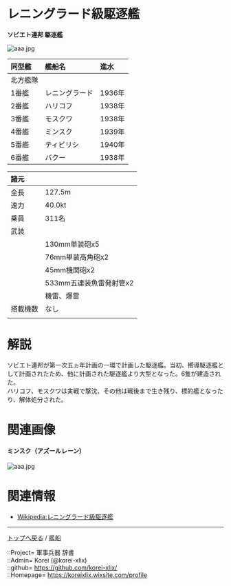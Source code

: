 # レニングラード級駆逐艦
**ソビエト連邦 駆逐艦**

![aaa.jpg](https://bn02pap001files.storage.live.com/y4mRBAyfPm2gizYPxBQXOByKnh-EouFk-eV20EL-N9FJfWP4fprjrOlZoV2K-dOmCBWq2iiO5t1hHTh1nf9uk6BCxx7bKvsSIZW0wV4vDqH2JjANgKuXjoJTiTqtGz47E_YWAgR1agn0OGNCTda1mrKcYTFypsI7s5_EwX8G18_2THvSzy7awEgwZCVJZOzcfXB?width=640&height=508&cropmode=none)  
  


|同型艦  |艦船名  |進水  |
|:--|:--|:--|
|北方艦隊|  |
|1番艦  |レニングラード  |1936年  |
|2番艦  |ハリコフ    |1938年  |
|3番艦  |モスクワ    |1938年  |
|4番艦  |ミンスク    |1939年  |
|5番艦  |ティビリシ  |1940年  |
|6番艦  |バクー      |1938年  |


|諸元  |  |
|:--|:--|
|全長  |127.5m  |
|速力  |40.0kt  |
|乗員  |311名  |
|武装  |  |
||130mm単装砲x5  |
||76mm単装高角砲x2  |
||45mm機関砲x2  |
||533mm五連装魚雷発射管x2  |
||機雷、爆雷  |
|搭載機数  |なし  |
||  |


# 解説
ソビエト連邦が第一次五ヵ年計画の一環で計画した駆逐艦。当初、嚮導駆逐艦として計画されたため、他に計画された駆逐艦より大型となった。6隻が建造された。  
ハリコフ、モスクワは実戦で撃沈、その他は戦後まで生き残り、標的艦となったり、解体処分された。  



# 関連画像

#### ミンスク（アズールレーン）
![aaa.jpg](https://bn02pap001files.storage.live.com/y4mQrzPWxHSwarG75Je9CO6tXStQv8n5RhgZNCEqruZ1oYZzCwOBnIWl5PciTPC5tLP3nnMwLpIZEQuBycV8gNofdu4ANYtBxFmKvL6F-fhsAuAHGAtrirADFSTPt5_Ed2lu40yb1POtEE3gcAjhJAaubNG8H43xjQuE9NnaORUnO2OCVLRU2lG4_OJAnALpcPK?width=640&height=360&cropmode=none)  
  



# 関連情報
* [Wikipedia:レニングラード級駆逐艦](https://ja.wikipedia.org/wiki/%E3%83%AC%E3%83%8B%E3%83%B3%E3%82%B0%E3%83%A9%E3%83%BC%E3%83%89%E7%B4%9A%E9%A7%86%E9%80%90%E8%89%A6)


***
[トップへ戻る](/readme.md) / [艦船](/ship/readme.md)  
  
::Project= 軍事兵器 辞書  
::Admin= Korei (@korei-xlix)  
::github= https://github.com/korei-xlix/  
::Homepage= https://koreixlix.wixsite.com/profile  
